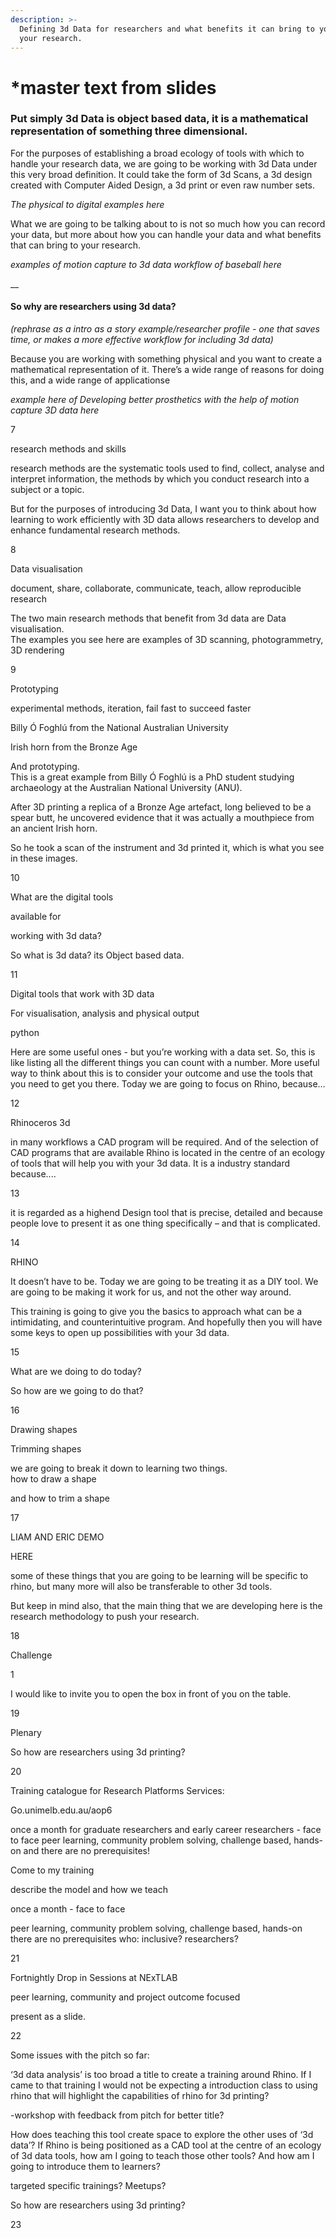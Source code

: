 ```yaml
---
description: >-
  Defining 3d Data for researchers and what benefits it can bring to you and
  your research.
---
```


# \*master text from slides

### Put simply **3d Data** is o**bject based data, it** is a mathematical representation of something three dimensional. 

For the purposes of establishing a broad ecology of tools with which to handle your research data, we are going to be working with 3d Data under this very broad definition. It could take the form of 3d Scans, a 3d design created with Computer Aided Design, a 3d print or even raw number sets.

_The physical to digital examples here_

What we are going to be talking about to is not so much how you can record your data, but more about how you can handle your data and what benefits that can bring to your research.

_examples of motion capture to 3d data workflow of baseball here_

\_\_

#### So why are researchers using 3d data? 

_\(rephrase as a intro as a story example/researcher profile - one that saves time, or makes a more effective workflow for including 3d data\)_ 

Because you are working with something physical and you want to create a mathematical representation of it. There’s a wide range of reasons for doing this, and a wide range of applicationse

_example here of Developing better prosthetics with the help of motion capture 3D data here_

7

research methods and skills

research methods are the systematic tools used to find, collect, analyse and interpret information, the methods by which you conduct research into a subject or a topic.

But for the purposes of introducing 3d Data, I want you to think about how learning to work efficiently with 3D data allows researchers to develop and enhance fundamental research methods.

8

Data visualisation

document, share, collaborate, communicate, teach, allow reproducible research

The two main research methods that benefit from 3d data are Data visualisation.  
The examples you see here are examples of 3D scanning, photogrammetry, 3D rendering

9

Prototyping

experimental methods, iteration, fail fast to succeed faster

Billy Ó Foghlú from the National Australian University

Irish horn from the Bronze Age

And prototyping.  
This is a great example from Billy Ó Foghlú is a PhD student studying archaeology at the Australian National University \(ANU\).

After 3D printing a replica of a Bronze Age artefact, long believed to be a spear butt, he uncovered evidence that it was actually a mouthpiece from an ancient Irish horn.

So he took a scan of the instrument and 3d printed it, which is what you see in these images.

10

What are the digital tools

available for

working with 3d data?

So what is 3d data? its Object based data.

11

Digital tools that work with 3D data

For visualisation, analysis and physical output

python

Here are some useful ones - but you’re working with a data set. So, this is like listing all the different things you can count with a number. More useful way to think about this is to consider your outcome and use the tools that you need to get you there. Today we are going to focus on Rhino, because…

12

Rhinoceros 3d

in many workflows a CAD program will be required. And of the selection of CAD programs that are available Rhino is located in the centre of an ecology of tools that will help you with your 3d data. It is a industry standard because....

13

it is regarded as a highend Design tool that is precise, detailed and because people love to present it as one thing specifically – and that is complicated.

14

RHINO

It doesn’t have to be. Today we are going to be treating it as a DIY tool. We are going to be making it work for us, and not the other way around.

This training is going to give you the basics to approach what can be a intimidating, and counterintuitive program. And hopefully then you will have some keys to open up possibilities with your 3d data.

15

What are we doing to do today?

So how are we going to do that?

16

Drawing shapes

Trimming shapes

we are going to break it down to learning two things.  
how to draw a shape

and how to trim a shape

17

LIAM AND ERIC DEMO

HERE

some of these things that you are going to be learning will be specific to rhino, but many more will also be transferable to other 3d tools.

But keep in mind also, that the main thing that we are developing here is the research methodology to push your research.

18

Challenge

1

I would like to invite you to open the box in front of you on the table.

19

Plenary

So how are researchers using 3d printing?

20

Training catalogue for Research Platforms Services:

Go.unimelb.edu.au/aop6

once a month for graduate researchers and early career researchers - face to face peer learning, community problem solving, challenge based, hands-on and there are no prerequisites!

Come to my training

describe the model and how we teach

once a month - face to face

peer learning, community problem solving, challenge based, hands-on there are no prerequisites who: inclusive? researchers?

21

Fortnightly Drop in Sessions at NExTLAB

peer learning, community and project outcome focused

present as a slide.

22

Some issues with the pitch so far:

‘3d data analysis’ is too broad a title to create a training around Rhino. If I came to that training I would not be expecting a introduction class to using rhino that will highlight the capabilities of rhino for 3d printing?

 -workshop with feedback from pitch for better title?

How does teaching this tool create space to explore the other uses of ‘3d data’? If Rhino is being positioned as a CAD tool at the centre of an ecology of 3d data tools, how am I going to teach those other tools? And how am I going to introduce them to learners?

targeted specific trainings? Meetups?

So how are researchers using 3d printing?

23

